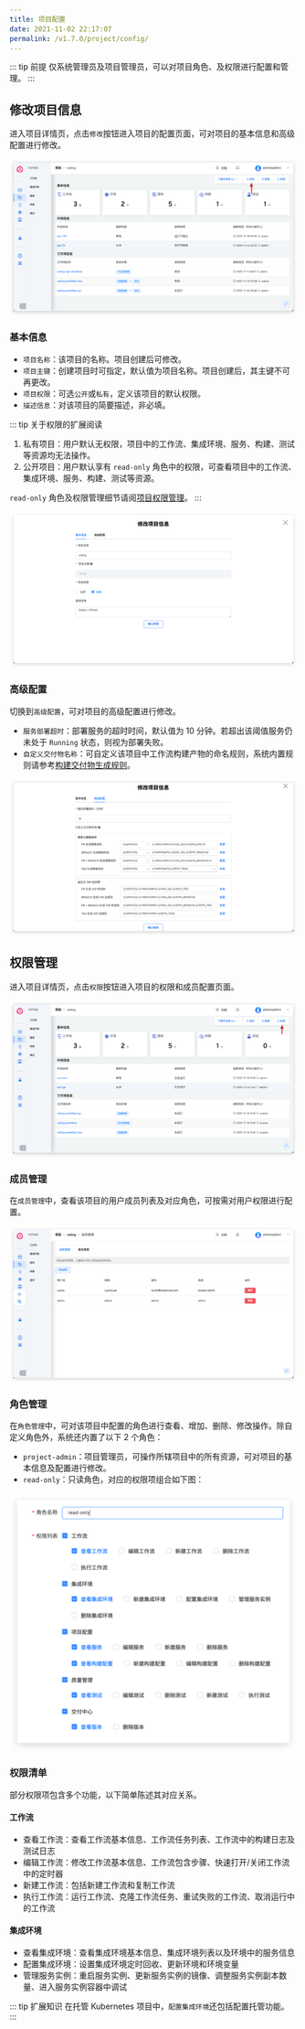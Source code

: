 ```yaml
---
title: 项目配置
date: 2021-11-02 22:17:07
permalink: /v1.7.0/project/config/
---
```


::: tip 前提
仅系统管理员及项目管理员，可以对项目角色、及权限进行配置和管理。
:::

## 修改项目信息

进入项目详情页，点击`修改`按钮进入项目的配置页面，可对项目的基本信息和高级配置进行修改。

![查看项目配置](./_images/update_project_entry.png)

### 基本信息

- `项目名称`：该项目的名称。项目创建后可修改。
- `项目主键`：创建项目时可指定，默认值为项目名称。项目创建后，其主键不可再更改。
- `项目权限`：可选`公开`或`私有`，定义该项目的默认权限。
- `描述信息`：对该项目的简要描述，非必填。

::: tip 关于权限的扩展阅读
1. 私有项目：用户默认无权限，项目中的工作流、集成环境、服务、构建、测试等资源均无法操作。
2. 公开项目：用户默认享有 `read-only` 角色中的权限，可查看项目中的工作流、集成环境、服务、构建、测试等资源。

`read-only` 角色及权限管理细节请阅[项目权限管理](/project/config/#权限管理)。
:::

![查看项目基本信息](./_images/project_basic_info.png)

### 高级配置

切换到`高级配置`，可对项目的高级配置进行修改。

- `服务部署超时`：部署服务的超时时间，默认值为 10 分钟。若超出该阈值服务仍未处于 `Running` 状态，则视为部署失败。
- `自定义交付物名称`：可自定义该项目中工作流构建产物的命名规则，系统内置规则请参考[构建交付物生成规则](/project/build/#构建交付物生成规则)。

![查看项目基本信息](./_images/project_advanced_config.png)

## 权限管理

进入项目详情页，点击`权限`按钮进入项目的权限和成员配置页面。

![进入项目权限配置](./_images/show_project_role_binding_config.png)

### 成员管理

在`成员管理`中，查看该项目的用户成员列表及对应角色，可按需对用户权限进行配置。

![查看项目成员列表](./_images/project_member_list.png)

### 角色管理

在`角色管理`中，可对该项目中配置的角色进行查看、增加、删除、修改操作。除自定义角色外，系统还内置了以下 2 个角色：

- `project-admin`：项目管理员，可操作所辖项目中的所有资源，可对项目的基本信息及配置进行修改。
- `read-only`：只读角色，对应的权限项组合如下图：

![查看 read-only 权限](./_images/read_only_permission.png)

### 权限清单
部分权限项包含多个功能，以下简单陈述其对应关系。

#### 工作流
- 查看工作流：查看工作流基本信息、工作流任务列表、工作流中的构建日志及测试日志
- 编辑工作流：修改工作流基本信息、工作流包含步骤、快速打开/关闭工作流中的定时器
- 新建工作流：包括新建工作流和复制工作流
- 执行工作流：运行工作流、克隆工作流任务、重试失败的工作流、取消运行中的工作流

#### 集成环境
- 查看集成环境：查看集成环境基本信息、集成环境列表以及环境中的服务信息
- 配置集成环境：设置集成环境定时回收、更新环境和环境变量
- 管理服务实例：重启服务实例、更新服务实例的镜像、调整服务实例副本数量、进入服务实例容器中调试

::: tip 扩展知识
在托管 Kubernetes 项目中，`配置集成环境`还包括配置托管功能。
:::
